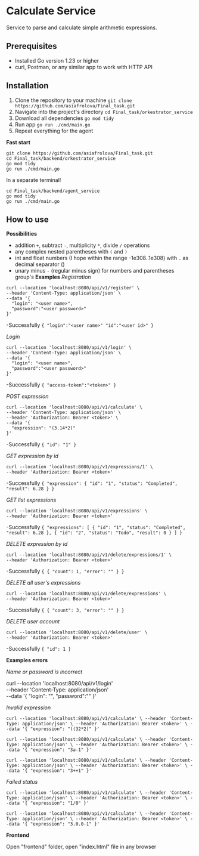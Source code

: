 # Calculate Service

Service to parse and calculate simple arithmetic expressions.

## Prerequisites
- Installed Go version 1.23 or higher
- curl, Postman, or any similar app to work with HTTP API   

## Installation
1. Clone the repository to your machine `git clone https://github.com/asiafrolova/Final_task.git`
2. Navigate into the project's directory `cd Final_task/orkestrator_service`
3. Download all dependencies `go mod tidy`
4. Run app `go run ./cmd/main.go`
5. Repeat everything for the agent
   
**Fast start**
```
git clone https://github.com/asiafrolova/Final_task.git
cd Final_task/backend/orkestrator_service
go mod tidy
go run ./cmd/main.go
```

In a separate terminal!

```
cd Final_task/backend/agent_service
go mod tidy
go run ./cmd/main.go

```
## How to use
**Possibilities**
- addition `+`, subtract `-`, multiplicity `*`, divide `/` operations
- any complex nested parentheses with `(` and `)`
- int and float numbers (I hope within the range -1e308..1e308) with `.` as decimal separator ()
- unary minus `-` (regular minus sign) for numbers and parentheses group's
**Examples**
*Registration*
```
curl --location 'localhost:8080/api/v1/register' \
--header 'Content-Type: application/json' \
--data '{
  "login": "<user name>",
  "password":"<user password>"
}'
```
-Successfully
`{
    "login":"<user name>"
    "id":"<user id>"
}`

*Login*
```
curl --location 'localhost:8080/api/v1/login' \
--header 'Content-Type: application/json' \
--data '{
  "login": "<user name>",
  "password":"<user password>"
}'
```
-Successfully
`{
    "access-token":"<token>"
}`

*POST expression*
```
curl --location 'localhost:8080/api/v1/calculate' \
--header 'Content-Type: application/json' \
--header 'Authorization: Bearer <token>' \
--data '{
  "expression": "(3.14*2)"
}'
```
-Successfully
`{
    "id": "1"
}
`

*GET expression by id*
```
curl --location 'localhost:8080/api/v1/expressions/1' \
--header 'Authorization: Bearer <token>' 
```
-Successfully
`{
    "expression":
        {
            "id": "1",
            "status": "Completed",
            "result": 6.28
        }
}`

*GET list expressions*
```
curl --location 'localhost:8080/api/v1/expressions' \
--header 'Authorization: Bearer <token>' 
```
-Successfully
`{
    "expressions": [
        {
            "id": "1",
            "status": "Completed",
            "result": 6.28
        },
        {
            "id": "2",
            "status": "Todo",
            "result": 0
        }
    ]
}
`

*DELETE expression by id*
```
curl --location 'localhost:8080/api/v1/delete/expressions/1' \
--header 'Authorization: Bearer <token>' 
```
-Successfully
`{
    {
    "count": 1,
    "error": ""
}
}`

*DELETE all user's expressions*

```
curl --location 'localhost:8080/api/v1/delete/expressions' \
--header 'Authorization: Bearer <token>' 
```
-Successfully
`{
    {
    "count": 3,
    "error": ""
}
}`

*DELETE user account*

```
curl --location 'localhost:8080/api/v1/delete/user' \
--header 'Authorization: Bearer <token>' 
```

-Successfully
`{
    "id": 1
}`



**Examples errors**

*Name or password is incorrect*

curl --location 'localhost:8080/api/v1/login' \
--header 'Content-Type: application/json' \
--data '{
  "login": "<user name>",
  "password":"<uncorrect password>"
}'

*Invalid expression*

`curl --location 'localhost:8080/api/v1/calculate' \
--header 'Content-Type: application/json' \
--header 'Authorization: Bearer <token>' \
--data '{
  "expression": "((32*2)"
}'`

`curl --location 'localhost:8080/api/v1/calculate' \
--header 'Content-Type: application/json' \
--header 'Authorization: Bearer <token>' \
--data '{
  "expression": "3a-1"
}'`

`curl --location 'localhost:8080/api/v1/calculate' \
--header 'Content-Type: application/json' \
--header 'Authorization: Bearer <token>' \
--data '{
  "expression": "3++1"
}'`

*Failed status*

`curl --location 'localhost:8080/api/v1/calculate' \
--header 'Content-Type: application/json' \
--header 'Authorization: Bearer <token>' \
--data '{
  "expression": "1/0"
}'`


`curl --location 'localhost:8080/api/v1/calculate' \
--header 'Content-Type: application/json' \
--header 'Authorization: Bearer <token>' \
--data '{
  "expression": "3.0.0-1"
}'`

**Frontend**

Open "frontend" folder, open "index.html" file in any browser



   